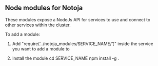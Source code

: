## Node modules for Notoja

These modules expose a NodeJs API for services to use and connect to other services within the cluster.

To add a module:

  1) Add "require('../notoja_modules/SERVICE_NAME/')" inside the service you want to add a module to

  2) Install the module
        cd SERVICE_NAME
        npm install -g . 